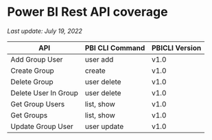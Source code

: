 # Power BI Rest API coverage

_Last update: July 19, 2022_

| API                  | PBI CLI Command | PBICLI Version |
| -------------------- | --------------- | -------------- |
| Add Group User       | user add        | v1.0           |
| Create Group         | create          | v1.0           |
| Delete Group         | user delete     | v1.0           |
| Delete User In Group | user delete     | v1.0           |
| Get Group Users      | list, show      | v1.0           |
| Get Groups           | list, show      | v1.0           |
| Update Group User    | user update     | v1.0           |
